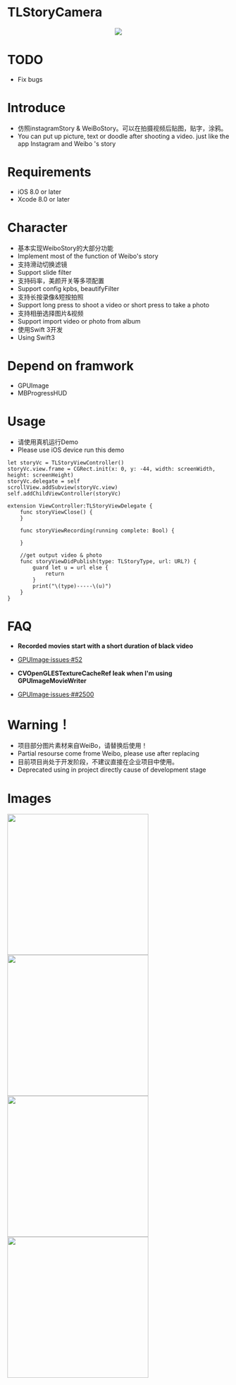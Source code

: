 TLStoryCamera
==============
<center><img src="./ScreenShot/Logo.png"></center>

# TODO
* Fix bugs

# Introduce
* 仿照instagramStory & WeiBoStory。可以在拍摄视频后贴图，贴字，涂鸦。
* You can put up picture, text or doodle after shooting a video. just like the app Instagram and Weibo 's story

# Requirements
* iOS 8.0 or later
* Xcode 8.0 or later


# Character
* 基本实现WeiboStory的大部分功能
* Implement most of the function of Weibo's story
* 支持滑动切换滤镜
* Support slide filter
* 支持码率，美颜开关等多项配置
* Support config kpbs, beautifyFilter
* 支持长按录像&短按拍照
* Support long press to shoot a video or short press to take a photo
* 支持相册选择图片&视频
* Support import video or photo from album
* 使用Swift 3开发
* Using Swift3

# Depend on framwork
* GPUImage
* MBProgressHUD

# Usage
* 请使用真机运行Demo
* Please use iOS device run this demo

```
let storyVc = TLStoryViewController()
storyVc.view.frame = CGRect.init(x: 0, y: -44, width: screenWidth, height: screenHeight)
storyVc.delegate = self
scrollView.addSubview(storyVc.view)
self.addChildViewController(storyVc)

extension ViewController:TLStoryViewDelegate {
    func storyViewClose() {
    }
    
    func storyViewRecording(running complete: Bool) {
    
    }
     
    //get output video & photo
    func storyViewDidPublish(type: TLStoryType, url: URL?) {
        guard let u = url else {
            return
        }
        print("\(type)-----\(u)")
    }
}
```

# FAQ
* **Recorded movies start with a short duration of black video**
* [GPUImage·issues·#52](https://github.com/BradLarson/GPUImage/issues/52)

* **CVOpenGLESTextureCacheRef leak when I'm using GPUImageMovieWriter**
* [GPUImage·issues·##2500](https://github.com/BradLarson/GPUImage/issues/2500)


# Warning！
* 项目部分图片素材来自WeiBo，请替换后使用！
* Partial resourse come frome Weibo, please use after replacing
* 目前项目尚处于开发阶段，不建议直接在企业项目中使用。
* Deprecated using in project directly cause of development stage


# Images
<img src="./ScreenShot/GIF.gif" width="320">
<img src="./ScreenShot/IMG_0037.jpg" width="320">
<img src="./ScreenShot/IMG_0038.jpg" width="320">
<img src="./ScreenShot/IMG_0040.jpg" width="320">